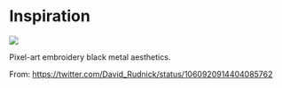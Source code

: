 # Inspiration

![](https://db-feed.s3.amazonaws.com/legacy/Screen_Shot_2018_11_09_at_10_54_37_AM-1541778966521.png)

Pixel-art embroidery black metal aesthetics.

From: https://twitter.com/David_Rudnick/status/1060920914404085762